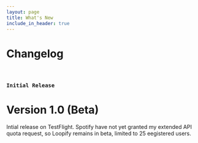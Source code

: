 ```yaml
---
layout: page
title: What's New
include_in_header: true
---
```


# Changelog

<br>

### `Initial Release`
# **Version 1.0 (Beta)**
Intial release on TestFlight. Spotify have not yet granted my extended API quota request, so Loopify remains in beta, limited to 25 eegistered users.

<br>